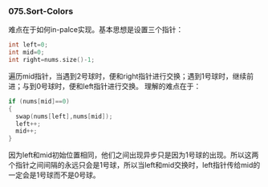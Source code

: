 ### 075.Sort-Colors
难点在于如何in-palce实现。基本思想是设置三个指针：
```cpp
int left=0;
int mid=0;
int right=nums.size()-1;
```  
遍历mid指针，当遇到2号球时，便和right指针进行交换；遇到1号球时，继续前进；与到0号球时，便和left指针进行交换。
理解的难点在于：
```cpp
if (nums[mid]==0)
{
  swap(nums[left],nums[mid]);
  left++;
  mid++;
}
```
因为left和mid初始位置相同，他们之间出现异步只是因为1号球的出现。所以这两个指针之间间隔的永远只会是1号球，所以当left和mid交换时，left指针传给mid的一定会是1号球而不是0号球。
